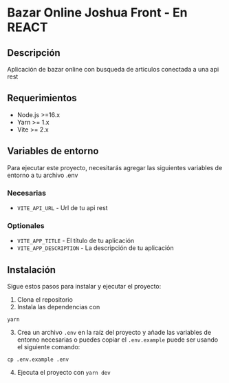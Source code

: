 # Bazar Online Joshua Front - En REACT

## Descripción

Aplicación de bazar online con busqueda de articulos conectada a una api rest

## Requerimientos

- Node.js >=16.x
- Yarn >= 1.x
- Vite >= 2.x

## Variables de entorno

Para ejecutar este proyecto, necesitarás agregar las siguientes variables de entorno a tu archivo .env

### Necesarias

- `VITE_API_URL` - Url de tu api rest

### Optionales

- `VITE_APP_TITLE` - El título de tu aplicación
- `VITE_APP_DESCRIPTION` - La descripción de tu aplicación

## Instalación

Sigue estos pasos para instalar y ejecutar el proyecto:

1. Clona el repositorio
2. Instala las dependencias con

```
yarn
```

3. Crea un archivo `.env` en la raíz del proyecto y añade las variables de entorno necesarias o puedes copiar el `.env.example` puede ser usando el siguiente comando:

```
cp .env.example .env
```

4. Ejecuta el proyecto con `yarn dev`
